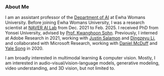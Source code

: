### About Me
I am an assistant professor of the <a href="https://ai.ewha.ac.kr/deptai/index.do">Department of AI</a> at Ewha Womans University. 
Before joining Ewha Womans University, I was a research scientist at <a href="https://naver-career.gitbook.io/en/teams/clova-cic/ai-lab">NAVER AI Lab</a> from Dec. 2021 to Feb. 2025. 
I received PhD from Yonsei University, advised by <a href="https://diml.yonsei.ac.kr/professor/">Prof. Kwanghoon Sohn</a>. 
Previously, I interned at Adobe Research in 2021, working with <a href="https://www.justinsalamon.com/">Justin Salamon</a> and <a href="https://dingzeyu.li/">Dingzeyu Li</a>, and collaborated with Microsoft Research, working with <a href="https://scholar.google.com/citations?user=m7Jr-b4AAAAJ&hl=en">Daniel McDuff</a> and <a href="https://people.csail.mit.edu/yalesong/home/">Yale Song</a> in 2020.

I am broadly interested in multimodal learning & computer vision. 
Mostly, I am interested in audio-visual/vision-language models, generative modeling, video understanding, and 3D vision, but not limited to.
